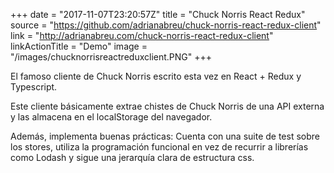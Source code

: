 +++
date = "2017-11-07T23:20:57Z"
title = "Chuck Norris React Redux"
source = "https://github.com/adrianabreu/chuck-norris-react-redux-client"
link = "http://adrianabreu.com/chuck-norris-react-redux-client"
linkActionTitle = "Demo"
image = "/images/chucknorrisreactreduxclient.PNG"
+++

El famoso cliente de Chuck Norris escrito esta vez en React + Redux y
Typescript.

<!--more-->
Este cliente básicamente extrae chistes de Chuck Norris de una API externa y las almacena en el localStorage del navegador.

Además, implementa buenas prácticas: Cuenta con una suite de test sobre los stores, utiliza la programación funcional en vez de recurrir a librerías como Lodash y sigue una jerarquía clara de estructura css.